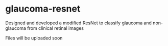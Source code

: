 # glaucoma-resnet
Designed and developed a modified ResNet to classify glaucoma and non-glaucoma from clinical retinal images


Files will be uploaded soon
